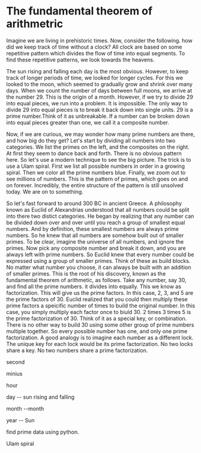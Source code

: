 # The fundamental theorem of arithmetric

Imagine we are living in prehistoric times. Now, consider the following. how did we keep track of time without a clock? All clock are based on some repetitive pattern which divides the flow of time into equal segments. To find these repetitive patterns, we look towards the heavens. 

The sun rising and falling each day is the most obvious. However, to keep track of longer periods of time, we looked for longer cycles. For this we looked to the moon, which seemed to gradually grow and shrink over many days. When we count the number of days between full moons, we arrive at the number 29. This is the origin of a month.  However, if we try to divide 29 into equal pieces, we run into a problem. It is impossible. The only way to divide 29 into equal pieces is to break it back down into single units. 29 is a prime number.Think of it as unbreakable. If a number can be broken down into equal pieces greater than one, we call it a composite number.

Now, if we are curious, we may wonder how many prime numbers are there, and how big do they get? Let's start by dividing all numbers into two categories. We list the primes on the left, and the composites on the right. At first they seem to dance back and forth. There is no obvious pattern here. So let's use a modern technique to see the big picture. The trick is to use a Ulam spiral. First we list all possible numbers in order in a growing spiral. Then we color all the prime numbers blue. Finally, we zoom out to see millions of numbers. This is the pattern of primes, which goes on and on forever. Incredibly, the entire structure of the pattern is still unsolved today. We are on to something. 

So let's fast forward to around 300 BC in ancient Greece. A philosophy known as Euclid of Alexandrias understood that all numbers could be split into there two distict categories. He began by  realizing that any number can be divided down over and over until you reach a group of smallest equal numbers. And by definition, these smallest numbers are always prime numbers.  So he knew that all numbers are somehow built out of smaller primes. To be clear, imagine the universe of all numbers, and ignore the primes. Now pick any composite number and break it down, and you are always left with prime numbers. So Euclid knew that every number could be expressed using a group of smaller primes. Think of these as build blocks. No matter what number you choose, it can always be built with an addition of smaller primes. This is the root of his discovery, known as the fundamental theorem of arithmetic, as follows. Take any number, say 30, and find all the prime numbers. it divides into equally. This we know as factorization. This will give us the prime factors. In this case, 2, 3, and 5 are the prime factors of 30. Euclid realized that you could then multiply these prime factors a speicific number of times to build the original number. In this case, you simply multiply each factor once to biuld 30. 2 times 3 times 5 is the prime factorization of 30. Think of it as a special key, or combination. There is no other way to build 30 using some other group of prime numbers multiple together.  So every possible number has one, and only one prime factorization. A good analogy is to imagine each number as a different lock. The unique key for each lock would be its prime factorization. No two locks share a key. No two numbers share a prime factorization. 







second

minius

hour

day -- sun rising and falling 

month --month

year -- Sun



find prime data using python.

Ulam spiral